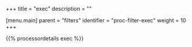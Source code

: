 +++
title = "exec"
description = ""

[menu.main]
parent = "filters"
identifier = "proc-filter-exec"
weight = 10
+++

{{% processordetails exec %}}